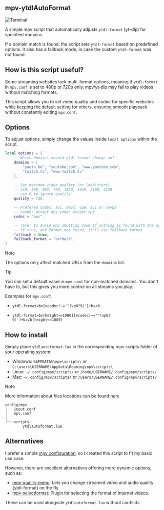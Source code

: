 ## mpv-ytdlAutoFormat
![Terminal](https://github.com/user-attachments/assets/ee71a77a-3c0b-43f4-a16d-0de8909669d4)

A simple mpv script that automatically adjusts `ytdl-format` (yt-dlp) for specified domains.

If a domain match is found, the script sets `ytdl-format` based on predefined options. It also has a fallback mode, in case the custom `ytdl-format` was not found.

## How is this script useful?
Some streaming websites lack multi-format options, meaning if `ytdl-format` in `mpv.conf` is set to 480p or 720p only, mpv/yt-dlp may fail to play videos without matching formats.

This script allows you to set video quality and codec for specific websites while keeping the default setting for others, ensuring smooth playback without constantly editing `mpv.conf`.

## Options
To adjust options, simply change the values inside `local options` within the script.

```lua
local options = {
    -- Which domains should ytdl-format change on?
    domains = {
        "youtu.be", "youtube.com", "www.youtube.com", 
        "twitch.tv", "www.twitch.tv"
    },

    -- Set maximum video quality (on load/start)
    -- 240, 360, 480, 720, 1080, 1440, 2160, 4320
    -- use 0 to ignore quality
    quality = 720,

    -- Prefered codec. avc, hevc, vp9, av1 or novp9
    -- novp9: accept any codec except vp9
    codec = "avc",

    -- rare: to avoid mpv shutting down if nothing is found with the specified format
    -- if true, and format not found, it'll use fallback_format
    fallback = true,
    fallback_format = "bv+ba/b",
}
```

> [!NOTE]
> The options only affect matched URLs from the `domains` list.

> [!TIP]
> You can set a default value in `mpv.conf` for non-matched domains. You don't have to, but this gives you more control on all streams you play.
>
> Examples for `mpv.conf`:
>
> - `ytdl-format=bv[vcodec!~='^(vp0?9)']+ba/b`
>
> - `ytdl-format=bv[height<=1080][vcodec!~='^(vp0?9)']+ba/b[height<=1080]`

## How to install
Simply place `ytdlautoformat.lua` in the corresponding mpv scripts folder of your operating system:

- Windows: `%APPDATA%\mpv\scripts\` or `C:\users\USERNAME\AppData\Roaming\mpv\scripts\`
- Linux: `~/.config/mpv/scripts/` or `/home/USERNAME/.config/mpv/scripts/`
- Mac: `~/.config/mpv/scripts/` or `/Users/USERNAME/.config/mpv/scripts/`

> [!NOTE]
> More information about files locations can be found  [here](https://mpv.io/manual/master/#files)

```
config/mpv
│   input.conf
│   mpv.conf
│
└───scripts
        ytdlautoformat.lua
```

## Alternatives
I prefer a simple [mpv configuration](https://github.com/Samillion/mpv-conf), so I created this script to fit my basic use case.

However, there are excellent alternatives offering more dynamic options, such as:
- [mpv-quality-menu](https://github.com/christoph-heinrich/mpv-quality-menu): Lets you change streamed video and audio quality (ytdl-format) on the fly.
- [mpv-selectformat](https://github.com/koonix/mpv-selectformat): Plugin for selecting the format of internet videos.

These can be used alongside `ytdlautoformat.lua` without conflicts.
